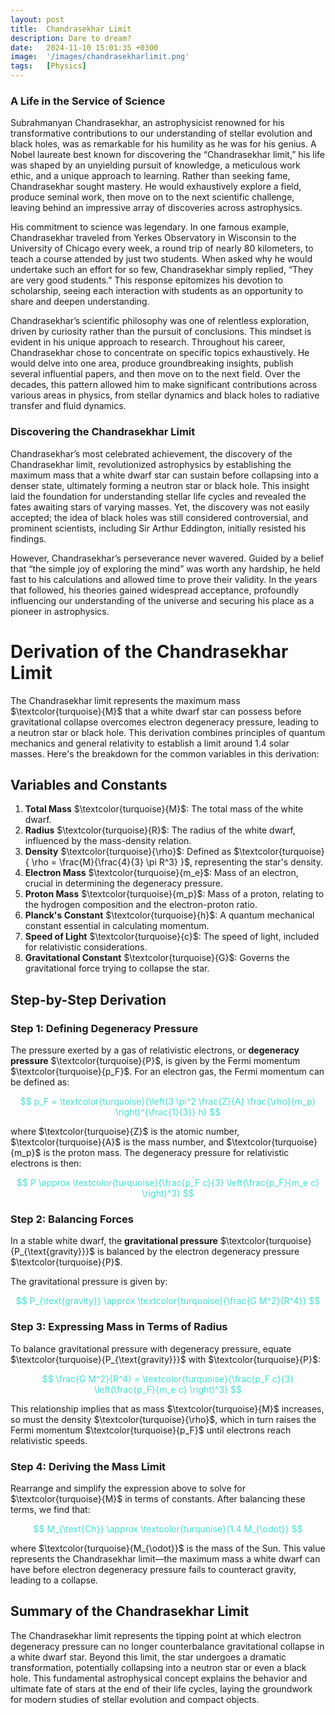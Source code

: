 ```yaml
---
layout: post
title:  Chandrasekhar Limit
description: Dare to dream?
date:   2024-11-10 15:01:35 +0300
image:  '/images/chandrasekharlimit.png'
tags:   [Physics]
---
```


### A Life in the Service of Science

Subrahmanyan Chandrasekhar, an astrophysicist renowned for his transformative contributions to our understanding of stellar evolution and black holes, was as remarkable for his humility as he was for his genius. A Nobel laureate best known for discovering the “Chandrasekhar limit,” his life was shaped by an unyielding pursuit of knowledge, a meticulous work ethic, and a unique approach to learning. Rather than seeking fame, Chandrasekhar sought mastery. He would exhaustively explore a field, produce seminal work, then move on to the next scientific challenge, leaving behind an impressive array of discoveries across astrophysics.

His commitment to science was legendary. In one famous example, Chandrasekhar traveled from Yerkes Observatory in Wisconsin to the University of Chicago every week, a round trip of nearly 80 kilometers, to teach a course attended by just two students. When asked why he would undertake such an effort for so few, Chandrasekhar simply replied, “They are very good students.” This response epitomizes his devotion to scholarship, seeing each interaction with students as an opportunity to share and deepen understanding. 

Chandrasekhar’s scientific philosophy was one of relentless exploration, driven by curiosity rather than the pursuit of conclusions. This mindset is evident in his unique approach to research. Throughout his career, Chandrasekhar chose to concentrate on specific topics exhaustively. He would delve into one area, produce groundbreaking insights, publish several influential papers, and then move on to the next field. Over the decades, this pattern allowed him to make significant contributions across various areas in physics, from stellar dynamics and black holes to radiative transfer and fluid dynamics.

### Discovering the Chandrasekhar Limit

Chandrasekhar’s most celebrated achievement, the discovery of the Chandrasekhar limit, revolutionized astrophysics by establishing the maximum mass that a white dwarf star can sustain before collapsing into a denser state, ultimately forming a neutron star or black hole. This insight laid the foundation for understanding stellar life cycles and revealed the fates awaiting stars of varying masses. Yet, the discovery was not easily accepted; the idea of black holes was still considered controversial, and prominent scientists, including Sir Arthur Eddington, initially resisted his findings.

However, Chandrasekhar’s perseverance never wavered. Guided by a belief that “the simple joy of exploring the mind” was worth any hardship, he held fast to his calculations and allowed time to prove their validity. In the years that followed, his theories gained widespread acceptance, profoundly influencing our understanding of the universe and securing his place as a pioneer in astrophysics.


<script type="text/javascript">
MathJax = {
  tex: {
    inlineMath: [['$', '$'], ['\\(', '\\)']],
    displayMath: [['$$', '$$'], ['\\[', '\\]']]
  }
};
</script>
<script type="text/javascript" async
  src="https://cdn.jsdelivr.net/npm/mathjax@3/es5/tex-mml-chtml.js">
</script>

# Derivation of the Chandrasekhar Limit

The Chandrasekhar limit represents the maximum mass $\textcolor{turquoise}{M}$ that a white dwarf star can possess before gravitational collapse overcomes electron degeneracy pressure, leading to a neutron star or black hole. This derivation combines principles of quantum mechanics and general relativity to establish a limit around 1.4 solar masses. Here's the breakdown for the common variables in this derivation:


## Variables and Constants

1. **Total Mass** $\textcolor{turquoise}{M}$: The total mass of the white dwarf.
2. **Radius** $\textcolor{turquoise}{R}$: The radius of the white dwarf, influenced by the mass-density relation.
3. **Density** $\textcolor{turquoise}{\rho}$: Defined as $\textcolor{turquoise}{ \rho = \frac{M}{\frac{4}{3} \pi R^3} }$, representing the star's density.
4. **Electron Mass** $\textcolor{turquoise}{m_e}$: Mass of an electron, crucial in determining the degeneracy pressure.
5. **Proton Mass** $\textcolor{turquoise}{m_p}$: Mass of a proton, relating to the hydrogen composition and the electron-proton ratio.
6. **Planck's Constant** $\textcolor{turquoise}{h}$: A quantum mechanical constant essential in calculating momentum.
7. **Speed of Light** $\textcolor{turquoise}{c}$: The speed of light, included for relativistic considerations.
8. **Gravitational Constant** $\textcolor{turquoise}{G}$: Governs the gravitational force trying to collapse the star.

## Step-by-Step Derivation

### Step 1: Defining Degeneracy Pressure

The pressure exerted by a gas of relativistic electrons, or **degeneracy pressure** $\textcolor{turquoise}{P}$, is given by the Fermi momentum $\textcolor{turquoise}{p_F}$. For an electron gas, the Fermi momentum can be defined as:

<p style="color:turquoise" align="center"> 
$$
p_F = \textcolor{turquoise}{\left(3 \pi^2 \frac{Z}{A} \frac{\rho}{m_p} \right)^{\frac{1}{3}} h}
$$
</p>

where $\textcolor{turquoise}{Z}$ is the atomic number, $\textcolor{turquoise}{A}$ is the mass number, and $\textcolor{turquoise}{m_p}$ is the proton mass. The degeneracy pressure for relativistic electrons is then:

<p style="color:turquoise" align="center"> 
$$
P \approx \textcolor{turquoise}{\frac{p_F c}{3} \left(\frac{p_F}{m_e c} \right)^3}
$$
</p>

### Step 2: Balancing Forces

In a stable white dwarf, the **gravitational pressure** $\textcolor{turquoise}{P_{\text{gravity}}}$ is balanced by the electron degeneracy pressure $\textcolor{turquoise}{P}$.

The gravitational pressure is given by:

<p style="color:turquoise" align="center"> 
$$
P_{\text{gravity}} \approx \textcolor{turquoise}{\frac{G M^2}{R^4}}
$$
</p>

### Step 3: Expressing Mass in Terms of Radius

To balance gravitational pressure with degeneracy pressure, equate $\textcolor{turquoise}{P_{\text{gravity}}}$ with $\textcolor{turquoise}{P}$:

<p style="color:turquoise" align="center"> 
$$
\frac{G M^2}{R^4} = \textcolor{turquoise}{\frac{p_F c}{3} \left(\frac{p_F}{m_e c} \right)^3}
$$
</p>

This relationship implies that as mass $\textcolor{turquoise}{M}$ increases, so must the density $\textcolor{turquoise}{\rho}$, which in turn raises the Fermi momentum $\textcolor{turquoise}{p_F}$ until electrons reach relativistic speeds. 

### Step 4: Deriving the Mass Limit

Rearrange and simplify the expression above to solve for $\textcolor{turquoise}{M}$ in terms of constants. After balancing these terms, we find that:

<p style="color:turquoise" align="center"> 
$$
M_{\text{Ch}} \approx \textcolor{turquoise}{1.4 M_{\odot}}
$$
</p>

where $\textcolor{turquoise}{M_{\odot}}$ is the mass of the Sun. This value represents the Chandrasekhar limit—the maximum mass a white dwarf can have before electron degeneracy pressure fails to counteract gravity, leading to a collapse.

## Summary of the Chandrasekhar Limit

The Chandrasekhar limit represents the tipping point at which electron degeneracy pressure can no longer counterbalance gravitational collapse in a white dwarf star. Beyond this limit, the star undergoes a dramatic transformation, potentially collapsing into a neutron star or even a black hole. This fundamental astrophysical concept explains the behavior and ultimate fate of stars at the end of their life cycles, laying the groundwork for modern studies of stellar evolution and compact objects.

